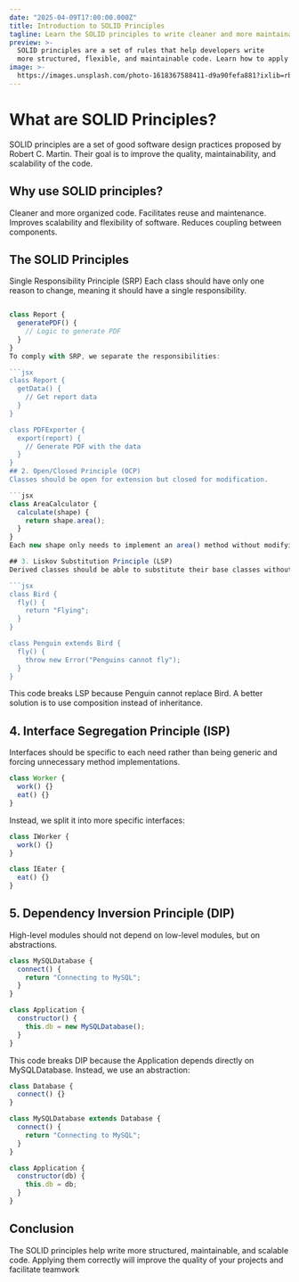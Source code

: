 ```yaml
---
date: "2025-04-09T17:00:00.000Z"
title: Introduction to SOLID Principles
tagline: Learn the SOLID principles to write cleaner and more maintainable code.
preview: >-
  SOLID principles are a set of rules that help developers write
  more structured, flexible, and maintainable code. Learn how to apply them in your development.
image: >-
  https://images.unsplash.com/photo-1618367588411-d9a90fefa881?ixlib=rb-1.2.1&ixid=MnwxMjA3fDB8MHxwaG90by1wYWdlfHx8fGVufDB8fHx8&auto=format&fit=crop&w=1074&q=80
---
```

# What are SOLID Principles?
SOLID principles are a set of good software design practices proposed by Robert C. Martin. Their goal is to improve the quality, maintainability, and scalability of the code.

## Why use SOLID principles?
Cleaner and more organized code.
Facilitates reuse and maintenance.
Improves scalability and flexibility of software.
Reduces coupling between components.
## The SOLID Principles
Single Responsibility Principle (SRP)
Each class should have only one reason to change, meaning it should have a single responsibility.
```jsx

class Report {  
  generatePDF() {  
    // Logic to generate PDF  
  }  
}  
To comply with SRP, we separate the responsibilities:

```jsx
class Report {  
  getData() {  
    // Get report data  
  }  
}  

class PDFExporter {  
  export(report) {  
    // Generate PDF with the data  
  }  
}  
## 2. Open/Closed Principle (OCP)
Classes should be open for extension but closed for modification.

```jsx
class AreaCalculator {  
  calculate(shape) {  
    return shape.area();  
  }  
}  
Each new shape only needs to implement an area() method without modifying the AreaCalculator.

## 3. Liskov Substitution Principle (LSP)
Derived classes should be able to substitute their base classes without altering the expected behavior.

```jsx
class Bird {  
  fly() {  
    return "Flying";  
  }  
}  

class Penguin extends Bird {  
  fly() {  
    throw new Error("Penguins cannot fly");  
  }  
}  
  ```
This code breaks LSP because Penguin cannot replace Bird. A better solution is to use composition instead of inheritance.

## 4. Interface Segregation Principle (ISP)
Interfaces should be specific to each need rather than being generic and forcing unnecessary method implementations.

```jsx
class Worker {  
  work() {}  
  eat() {}  
}  
```
Instead, we split it into more specific interfaces:

```jsx
class IWorker {  
  work() {}  
}  

class IEater {  
  eat() {}  
}  
  ```
## 5. Dependency Inversion Principle (DIP)
High-level modules should not depend on low-level modules, but on abstractions.

```jsx
class MySQLDatabase {  
  connect() {  
    return "Connecting to MySQL";  
  }  
}  

class Application {  
  constructor() {  
    this.db = new MySQLDatabase();  
  }  
}  
```
This code breaks DIP because the Application depends directly on MySQLDatabase. Instead, we use an abstraction:

```jsx
class Database {  
  connect() {}  
}  

class MySQLDatabase extends Database {  
  connect() {  
    return "Connecting to MySQL";  
  }  
}  

class Application {  
  constructor(db) {  
    this.db = db;  
  }  
}  
  ```
## Conclusion
The SOLID principles help write more structured, maintainable, and scalable code. Applying them correctly will improve the quality of your projects and facilitate teamwork